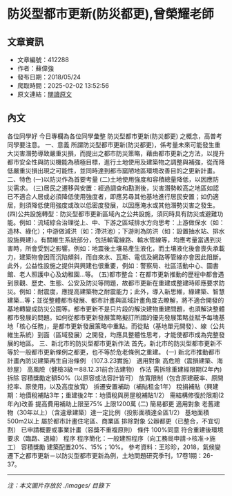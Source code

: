 # 防災型都市更新(防災都更),曾榮耀老師

## 文章資訊
- 文章編號：412288
- 作者：蘇偉強
- 發布日期：2018/05/24
- 爬取時間：2025-02-02 13:52:56
- 原文連結：[閱讀原文](https://real-estate.get.com.tw/Columns/detail.aspx?no=412288)

## 內文
各位同學好
今日專欄為各位同學彙整
防災型都市更新(防災都更)
之概念，高普考同學要注意。
一、意義
所謂防災型都市更新(防災都更)，係考量未來可能發生重大災害潛勢導致嚴重災損，而提出之都市防災策略，藉由都市更新之方法，以提升都市安全性與防災機能為積極目標，進行土地使用及建築物之調整與補強，從而降低嚴重災損出現之可能性，並同時達到都市窳陋地區環境改善目的之更新計畫。
二、特色
(一)以防災作為首要考量
(二)土地使用強度和容積總量降低，以因應防災需求。
(三)居民之遷移與安置：經過調查和勘測後，災害潛勢較高之地區如認已不適合人居或必須降低使用強度者，即應另尋其他基地進行居民安置；如仍適居，則須降低使用強度或改以低密度發展，以因應淹水或其他潛勢災害之發生。
(四)公共設施轉型：防災型都市更新區域內之公共設施，須同時具有防災或避難功能。例如：流域綜合治理從上、中、下游之區域排水方向思考：上游做保水（如：造林、綠化）；中游做減洪（如：滯洪池）；下游則為防洪（如：設置抽水站、排水設施興建）。有關維生系統部分，包括輸電線路、輸水管線等，均應考量當遇到災害時，所會受到之影響。例如：地震後土壤易產生液化，而土壤液化後會喪失承載力，建築物會因而沉陷傾斜，而自來水、瓦斯、電信及網路等管線亦會因此阻斷。此外，公益性設施之提供與興建也很重要，例如：警察局、社區活動中心、圖書館、老人照護中心及幼稚園...等。
(五)都市整合：在都市更新推動的歷程中都會遇到景觀、歷史、生態、公安及防災等問題，故都市更新在重建或整建時即應要求防災。例如：耐震度，應提高建築物之耐震能力；此外，導入新思維，綠建築、智慧建築…等；並從整體都市發展、都市計畫與區域計畫角度去瞭解，將不適合開發的基地轉變成防災公園等。都市更新不是只片段的解決建物重建問題，也須解決整體都市發展的問題。如何從都市更新發展策略擬訂所謂的優先發展策略並賦予每塊基地「核心任務」，是都市更新發展策略中重點。而從點（基地單元開發）、線（公共維生系統）到面（區域發展）之開發，均應具整體性思考，才能使都市成為完整發展的地區。
三、新北市的防災型都市更新作法
首先，新北市的防災型都市更新不等於一般都市更新條例之都更，也不等於危老條例之重建。
(一)
新北市推動都市計畫內防災建築再生自治條例
（107.3.23實施）
適用對象
高危險（震損建築、海砂屋）
高風險（健檢3級＝88.12.31前合法建物）
作法
需拆除重建經限期(2年內)拆除
容積獎勵定額50%（以原容或法容計皆可）
放寬限制（包含原建蔽率、原開挖率、原使用，以及高度放寬）
拆遷安置補助（補貼租金1年）
稅捐補貼（興建期：地價稅補貼3年；重建後2年：地價稅與房屋稅補貼1/2）
需結構修復於限期(2年內)改善
提高費用補助上限至75%
上限1200萬
(二)
簡易都更
適用對象
老舊建物（30年以上）（含違章建築）達一定比例（投影面積達全區1/2）
基地面積500m2以上
屬於都市計畫住宅區、商業區
排除對象
公辦都更（已整合，不宜切割）
已申請概要或事業計畫（容獎不重複原則）
條件
100%同意
符合重建後環境要求（臨路、退縮）
程序
程序簡化：一般建照程序（向工務局申請→核准→施工）
容積獎勵
建築配置20%、15%；10%。
參考資料：王珍珍，2018，氣候變遷下之都市更新－以防災型都市更新為例，土地問題研究季刊，17卷1期：26-37。

---
*注：本文圖片存放於 ./images/ 目錄下*
